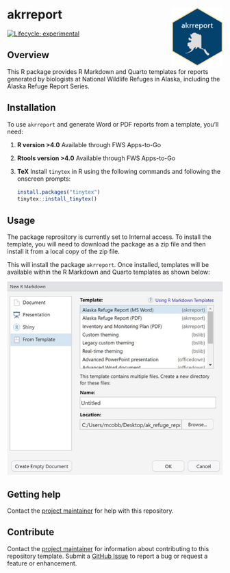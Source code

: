 
<!-- README.md is generated from README.Rmd. Please edit that file -->

# akrreport <a href=""><img src="./README-images/logo.png" align="right" height="138" /></a>

<!-- badges: start -->

[![Lifecycle:
experimental](https://img.shields.io/badge/lifecycle-experimental-orange.svg)](https://lifecycle.r-lib.org/articles/stages.html#experimental)
<!-- badges: end -->

## Overview

This R package provides R Markdown and Quarto templates for reports
generated by biologists at National Wildlife Refuges in Alaska,
including the Alaska Refuge Report Series.

## Installation

To use `akrreport` and generate Word or PDF reports from a template,
you’ll need:

1.  **R version \>4.0** Available through FWS Apps-to-Go

2.  **Rtools version \>4.0** Available through FWS Apps-to-Go

3.  **TeX** Install `tinytex` in R using the following commands and
    following the onscreen prompts:

    ``` r
    install.packages("tinytex")
    tinytex::install_tinytex()
    ```

## Usage

The package reprository is currently set to Internal access. To install the template, 
you will need to download the package as a zip file and then install it from a local 
copy of the zip file.

This will install the package `akrreport`. Once installed, templates
will be available within the R Markdown and Quarto templates as shown
below:

![Alaska Refuge Report](./README-images/templates.png)

## Getting help

Contact the [project maintainer](emailto:mccrea_cobb@fws.gov) for help
with this repository.

## Contribute

Contact the [project maintainer](emailto:mccrea_cobb@fws.gov) for
information about contributing to this repository template. Submit a
[GitHub Issue](https://github.com/USFWS/r7-repo-template/issues) to
report a bug or request a feature or enhancement.
